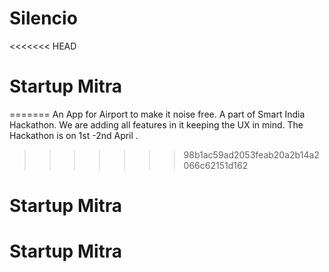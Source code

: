 # Silencio
<<<<<<< HEAD
# Startup Mitra
=======
An App for Airport to make it noise free. A part of Smart India Hackathon.
We are adding all features in it keeping the UX in mind.
The Hackathon is on 1st -2nd April . 



>>>>>>> 98b1ac59ad2053feab20a2b14a2066c62151d162
# Startup Mitra
# Startup Mitra

